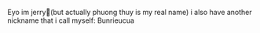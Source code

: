  Eyo im jerry🤶(but actually phuong thuy is my real name)
 i also have another nickname that i call myself: Bunrieucua 
<!---
PT-029907/PT-029907 is a ✨ special ✨ repository because its `README.md` (this file) appears on your GitHub profile.
You can click the Preview link to take a look at your changes.
--->
